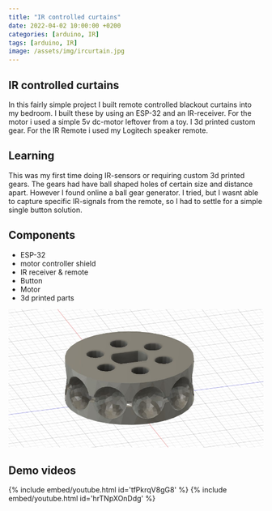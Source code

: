 ```yaml
---
title: "IR controlled curtains"
date: 2022-04-02 10:00:00 +0200
categories: [arduino, IR]
tags: [arduino, IR]
image: /assets/img/ircurtain.jpg
---
```


## IR controlled curtains

In this fairly simple project I built remote controlled blackout curtains into my bedroom.
I built these by using an ESP-32 and an IR-receiver. For the motor i used a simple 5v dc-motor leftover from a toy.
I 3d printed custom gear. For the IR Remote i used my Logitech speaker remote.

## Learning
This was my first time doing IR-sensors or requiring custom 3d printed gears. The gears had have ball shaped holes of certain size and distance apart. However I found online a ball gear generator. I tried, but I wasnt able to capture specific IR-signals from the remote, so I had to settle for a simple single button solution.

## Components 
- ESP-32
- motor controller shield
- IR receiver & remote
- Button
- Motor
- 3d printed parts


![Ball gear](/assets/img/ballgear.jpg)


## Demo videos

<p float="left">
  {% include embed/youtube.html id='tfPkrqV8gG8' %}
  {% include embed/youtube.html id='hrTNpXOnDdg' %}
</p>
